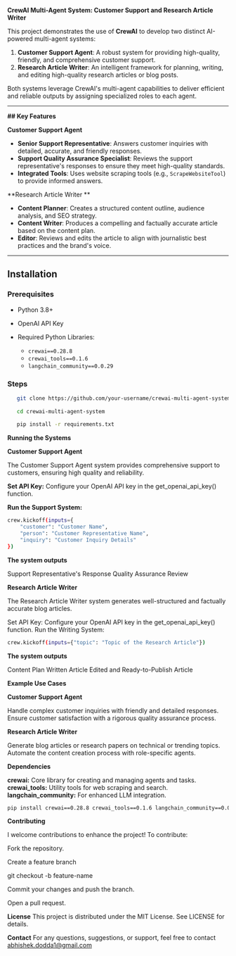**CrewAI Multi-Agent System: Customer Support and Research Article Writer**

This project demonstrates the use of **CrewAI** to develop two distinct AI-powered multi-agent systems:
1. **Customer Support Agent**: A robust system for providing high-quality, friendly, and comprehensive customer support.
2. **Research Article Writer**: An intelligent framework for planning, writing, and editing high-quality research articles or blog posts.

Both systems leverage CrewAI's multi-agent capabilities to deliver efficient and reliable outputs by assigning specialized roles to each agent.

---

**## Key Features**

**Customer Support Agent**

- **Senior Support Representative**: Answers customer inquiries with detailed, accurate, and friendly responses.
- **Support Quality Assurance Specialist**: Reviews the support representative's responses to ensure they meet high-quality standards.
- **Integrated Tools**: Uses website scraping tools (e.g., `ScrapeWebsiteTool`) to provide informed answers.

**Research Article Writer
**
- **Content Planner**: Creates a structured content outline, audience analysis, and SEO strategy.
- **Content Writer**: Produces a compelling and factually accurate article based on the content plan.
- **Editor**: Reviews and edits the article to align with journalistic best practices and the brand's voice.

---

## Installation

### Prerequisites

- Python 3.8+

- OpenAI API Key

- Required Python Libraries:
  - `crewai==0.28.8`
  - `crewai_tools==0.1.6`
  - `langchain_community==0.0.29`

### Steps
```bash
   git clone https://github.com/your-username/crewai-multi-agent-system.git
   
   cd crewai-multi-agent-system
   
   pip install -r requirements.txt
```
**Running the Systems**

**Customer Support Agent**

The Customer Support Agent system provides comprehensive support to customers, ensuring high quality and reliability.

**Set API Key:** Configure your OpenAI API key in the get_openai_api_key() function.

**Run the Support System:**
```bash
crew.kickoff(inputs={
    "customer": "Customer Name",
    "person": "Customer Representative Name",
    "inquiry": "Customer Inquiry Details"
})
```

**The system outputs**

Support Representative's Response
Quality Assurance Review


**Research Article Writer**

The Research Article Writer system generates well-structured and factually accurate blog articles.

Set API Key: Configure your OpenAI API key in the get_openai_api_key() function.
Run the Writing System:
```bash
crew.kickoff(inputs={"topic": "Topic of the Research Article"})
```
**The system outputs**

Content Plan
Written Article
Edited and Ready-to-Publish Article

**Example Use Cases**

**Customer Support Agent**

Handle complex customer inquiries with friendly and detailed responses.
Ensure customer satisfaction with a rigorous quality assurance process.

**Research Article Writer**

Generate blog articles or research papers on technical or trending topics.
Automate the content creation process with role-specific agents.

**Dependencies**

**crewai:** Core library for creating and managing agents and tasks.
**crewai_tools:** Utility tools for web scraping and search.
**langchain_community:** For enhanced LLM integration.
```bash
pip install crewai==0.28.8 crewai_tools==0.1.6 langchain_community==0.0.29
```
**Contributing**

I welcome contributions to enhance the project! To contribute:

Fork the repository.

Create a feature branch

git checkout -b feature-name

Commit your changes and push the branch.

Open a pull request.

**License**
This project is distributed under the MIT License. See LICENSE for details.

**Contact**
For any questions, suggestions, or support, feel free to contact abhishek.dodda1@gmail.com
